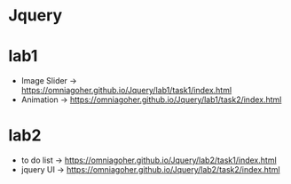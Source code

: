 # Jquery

# lab1
- Image Slider -> https://omniagoher.github.io/Jquery/lab1/task1/index.html
- Animation -> https://omniagoher.github.io/Jquery/lab1/task2/index.html

# lab2
- to do list -> https://omniagoher.github.io/Jquery/lab2/task1/index.html
- jquery UI -> https://omniagoher.github.io/Jquery/lab2/task2/index.html

